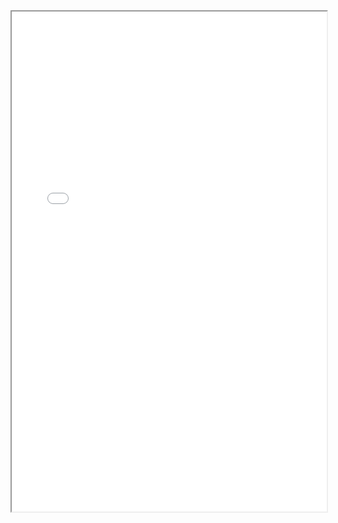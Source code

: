 
 <iframe width="100%" height="800" src="[path-to-pdf](https://github.com/Aish26/research-ethical-bias/blob/main/Ethical_Bias.pptx.pdf)https://github.com/Aish26/research-ethical-bias/blob/main/Ethical_Bias.pptx.pdf">
